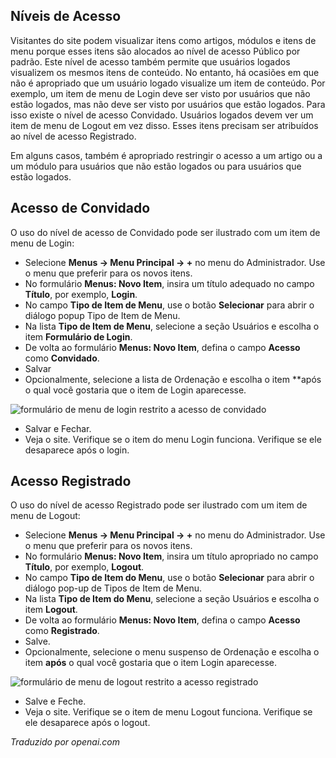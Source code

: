 <!-- Filename: J4.x:Guest_Access / Display title: Acesso de Convidado -->

## Níveis de Acesso

Visitantes do site podem visualizar itens como artigos, módulos e itens de menu porque esses itens são alocados ao nível de acesso Público por padrão. Este nível de acesso também permite que usuários logados visualizem os mesmos itens de conteúdo. No entanto, há ocasiões em que não é apropriado que um usuário logado visualize um item de conteúdo. Por exemplo, um item de menu de Login deve ser visto por usuários que não estão logados, mas não deve ser visto por usuários que estão logados. Para isso existe o nível de acesso Convidado. Usuários logados devem ver um item de menu de Logout em vez disso. Esses itens precisam ser atribuídos ao nível de acesso Registrado.

Em alguns casos, também é apropriado restringir o acesso a um artigo ou a um módulo para usuários que não estão logados ou para usuários que estão logados.

## Acesso de Convidado

O uso do nível de acesso de Convidado pode ser ilustrado com um item de menu de Login:

- Selecione **Menus → Menu Principal → +** no menu do Administrador.
  Use o menu que preferir para os novos itens.
- No formulário **Menus: Novo Item**, insira um título adequado no campo
  **Título**, por exemplo, **Login**.
- No campo **Tipo de Item de Menu**, use o botão **Selecionar** para abrir o
  diálogo popup Tipo de Item de Menu.
- Na lista **Tipo de Item de Menu**, selecione a seção Usuários e escolha o
  item **Formulário de Login**.
- De volta ao formulário **Menus: Novo Item**, defina o campo **Acesso** como
  **Convidado**.
- Salvar
- Opcionalmente, selecione a lista de Ordenação e escolha o item **após o
  qual você gostaria que o item de Login aparecesse.

![formulário de menu de login restrito a acesso de convidado](../../../en/images/users/guest-access-menu-login.png)

- Salvar e Fechar.
- Veja o site. Verifique se o item do menu Login funciona. Verifique se ele
  desaparece após o login.

## Acesso Registrado

O uso do nível de acesso Registrado pode ser ilustrado com um item de menu de Logout:

- Selecione **Menus → Menu Principal → +** no menu do Administrador. Use o menu que preferir para os novos itens.
- No formulário **Menus: Novo Item**, insira um título apropriado no campo **Título**, por exemplo, **Logout**.
- No campo **Tipo de Item do Menu**, use o botão **Selecionar** para abrir o diálogo pop-up de Tipos de Item de Menu.
- Na lista **Tipo de Item do Menu**, selecione a seção Usuários e escolha o item **Logout**.
- De volta ao formulário **Menus: Novo Item**, defina o campo **Acesso** como **Registrado**.
- Salve.
- Opcionalmente, selecione o menu suspenso de Ordenação e escolha o item **após** o qual você gostaria que o item Login aparecesse.

![formulário de menu de logout restrito a acesso registrado](../../../en/images/users/guest-access-menu-logout.png)

- Salve e Feche.
- Veja o site. Verifique se o item de menu Logout funciona. Verifique se ele desaparece após o logout.

*Traduzido por openai.com*

